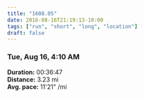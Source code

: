 ```yaml
---
title: "1608.05"
date: 2016-08-16T21:19:13-10:00
tags: ["run", "short", "long", "location"]
draft: false
---
```


### Tue, Aug 16, 4:10 AM

**Duration:** 00:36:47  
**Distance:** 3.23 mi  
**Avg. pace:** 11'21" /mi